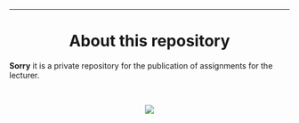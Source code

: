 <!-- ![](https://capsule-render.vercel.app/api?type=waving&color=gradient&height=256&section=header&text=About%20me&fontSize=75&animation=fadeIn&fontAlignY=38&desc=Welcome%20to%20my%20GitHub%20profile!%20Put%20stars,%20fork%20and%20contribute!&descAlignY=51&descAlign=62) -->

<div align="center">
<br><br>
<img src="https://readme-typing-svg.demolab.com?font=Fira+Code&size=32&pause=1000&width=435&lines=Здравстуйте+Вахьаж;Welcome+VahHaj;" alt="">
<hr>
<h1>About this repository</h1>
</div>

**Sorry** it is a private repository for the publication of assignments for the lecturer.

<br>

<div align="center">

![](https://github-readme-stats.vercel.app/api/top-langs/?username=K3rnel-Dev&langs_count=8&theme=react)

</div>
